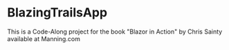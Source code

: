 # BlazingTrailsApp
This is a Code-Along project for the book "Blazor in Action" by Chris Sainty available at Manning.com
